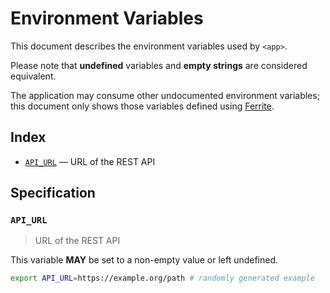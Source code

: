 # Environment Variables

This document describes the environment variables used by `<app>`.

Please note that **undefined** variables and **empty strings** are considered
equivalent.

The application may consume other undocumented environment variables; this
document only shows those variables defined using [Ferrite].

## Index

- [`API_URL`](#API_URL) — URL of the REST API

## Specification

### `API_URL`

> URL of the REST API

This variable **MAY** be set to a non-empty value or left undefined.

```bash
export API_URL=https://example.org/path # randomly generated example
```

<!-- references -->

[ferrite]: https://github.com/dogmatiq/ferrite

